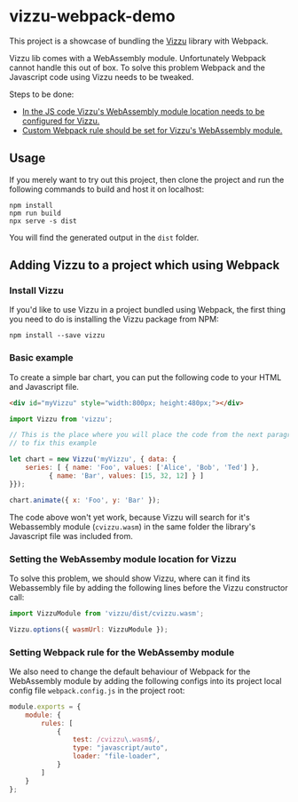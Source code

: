 # vizzu-webpack-demo

This project is a showcase of bundling the [Vizzu](https://github.com/vizzuhq/vizzu-lib) 
library with Webpack.

Vizzu lib comes with a WebAssembly module. Unfortunately Webpack cannot handle 
this out of box. To solve this problem Webpack and the Javascript code using Vizzu
needs to be tweaked. 

Steps to be done:
- [In the JS code Vizzu's WebAssembly module location needs to be configured for Vizzu.](#setting-the-webassemby-module-location-for-vizzu)
- [Custom Webpack rule should be set for Vizzu's WebAssembly module.](#setting-webpack-rule-for-the-webassemby-module)

## Usage

If you merely want to try out this project, then clone the project and run the 
following commands to build and host it on localhost:

```shell
npm install
npm run build
npx serve -s dist
```

You will find the generated output in the `dist` folder.


## Adding Vizzu to a project which using Webpack

### Install Vizzu

If you'd like to use Vizzu in a project bundled using Webpack, the first thing
you need to do is installing the Vizzu package from NPM:

```shell
npm install --save vizzu
```

### Basic example 

To create a simple bar chart, you can put the following code to your HTML
and Javascript file.

```html
<div id="myVizzu" style="width:800px; height:480px;"></div>
```

```javascript
import Vizzu from 'vizzu';

// This is the place where you will place the code from the next paragraph
// to fix this example

let chart = new Vizzu('myVizzu', { data: {
	series: [ { name: 'Foo', values: ['Alice', 'Bob', 'Ted'] },
		  { name: 'Bar', values: [15, 32, 12] } ]
}});

chart.animate({ x: 'Foo', y: 'Bar' });
```

The code above won't yet work, because Vizzu will search for it's Webassembly
module (`cvizzu.wasm`) in the same folder the library's Javascript file was 
included from.

### Setting the WebAssemby module location for Vizzu

To solve this problem, we should show Vizzu, where can it find its Webassembly
file by adding the following lines before the Vizzu constructor call:

```javascript
import VizzuModule from 'vizzu/dist/cvizzu.wasm';

Vizzu.options({ wasmUrl: VizzuModule });
```

### Setting Webpack rule for the WebAssemby module

We also need to change the default behaviour of Webpack for the WebAssembly
module by adding the following configs into its project local config file
`webpack.config.js` in the project root:

```javascript
module.exports = {
	module: {
		rules: [
			{
				test: /cvizzu\.wasm$/,
				type: "javascript/auto",
				loader: "file-loader",
			}
		]
	}
};
```
